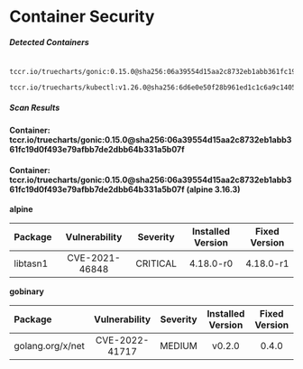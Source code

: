 # Container Security

##### Detected Containers

          tccr.io/truecharts/gonic:0.15.0@sha256:06a39554d15aa2c8732eb1abb361fc19d0f493e79afbb7de2dbb64b331a5b07f
          tccr.io/truecharts/kubectl:v1.26.0@sha256:6d6e0e50f28b961ed1c1c6a9c140553238641591fbdc9ac7c1a348636f78c552

##### Scan Results

**Container: tccr.io/truecharts/gonic:0.15.0@sha256:06a39554d15aa2c8732eb1abb361fc19d0f493e79afbb7de2dbb64b331a5b07f**

#### Container: tccr.io/truecharts/gonic:0.15.0@sha256:06a39554d15aa2c8732eb1abb361fc19d0f493e79afbb7de2dbb64b331a5b07f (alpine 3.16.3)
    

**alpine**

      
| Package         |    Vulnerability   |   Severity  |  Installed Version | Fixed Version |
|:----------------|:------------------:|:-----------:|:------------------:|:-------------:|
| libtasn1         |    CVE-2021-46848   |   CRITICAL  |  4.18.0-r0 | 4.18.0-r1 |

**gobinary**

      
| Package         |    Vulnerability   |   Severity  |  Installed Version | Fixed Version |
|:----------------|:------------------:|:-----------:|:------------------:|:-------------:|
| golang.org/x/net         |    CVE-2022-41717   |   MEDIUM  |  v0.2.0 | 0.4.0 |

